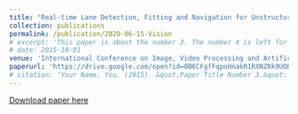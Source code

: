 ```yaml
---
title: "Real-time Lane Detection, Fitting and Navigation for Unstructured Environments"
collection: publications
permalink: /publication/2020-06-15-Vision
# excerpt: 'This paper is about the number 3. The number 4 is left for future work.'
# date: 2015-10-01
venue: 'International Conference on Image, Video Processing and Artificial Intelligence 2019, Shanghai, China'
paperurl: 'https://drive.google.com/open?id=0B6CFgfFqpoHnakR1RXNZRk9UOHpSU19QYmc2V2F4U3ZPMldj'
# citation: 'Your Name, You. (2015). &quot;Paper Title Number 3.&quot; <i>Journal 1</i>. 1(3).'
---
```

<!-- This paper is about the number 3. The number 4 is left for future work. -->

[Download paper here](https://drive.google.com/open?id=0B6CFgfFqpoHnakR1RXNZRk9UOHpSU19QYmc2V2F4U3ZPMldj)

<!-- Recommended citation: Your Name, You. (2015). "Paper Title Number 3." <i>Journal 1</i>. 1(3). -->